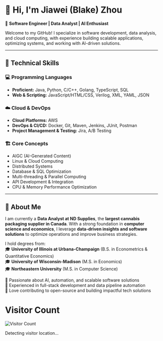 # 👋 Hi, I'm Jiawei (Blake) Zhou  

🚀 **Software Engineer | Data Analyst | AI Enthusiast**  

Welcome to my GitHub! I specialize in software development, data analysis, and cloud computing, with experience building scalable applications, optimizing systems, and working with AI-driven solutions.  

---

## 🔧 Technical Skills  

### 💻 Programming Languages  
- **Proficient:** Java, Python, C/C++, Golang, TypeScript, SQL  
- **Web & Scripting:** JavaScript/HTML/CSS, Verilog, XML, YAML, JSON  

### ☁️ Cloud & DevOps  
- **Cloud Platforms:** AWS  
- **DevOps & CI/CD:** Docker, Git, Maven, Jenkins, JUnit, Postman  
- **Project Management & Testing:** Jira, A/B Testing  

### 🏗️ Core Concepts  
- AIGC (AI-Generated Content)  
- Linux & Cloud Computing  
- Distributed Systems  
- Database & SQL Optimization  
- Multi-threading & Parallel Computing  
- API Development & Integration  
- CPU & Memory Performance Optimization  

---

## 📌 About Me  

I am currently a **Data Analyst at ND Supplies**, the **largest cannabis packaging supplier in Canada**. With a strong foundation in **computer science and economics**, I leverage **data-driven insights and software solutions** to optimize operations and improve business strategies.  

I hold degrees from:  
🎓 **University of Illinois at Urbana-Champaign** (B.S. in Econometrics & Quantitative Economics)  
🎓 **University of Wisconsin-Madison** (M.S. in Economics)  
🎓 **Northeastern University** (M.S. in Computer Science)  

🔹 Passionate about AI, automation, and scalable software solutions  
🔹 Experienced in full-stack development and data pipeline automation  
🔹 Love contributing to open-source and building impactful tech solutions  

# Visitor Count

![Visitor Count](https://komarev.com/ghpvc/?username=YourGitHubUsername&color=blue)

<script>
fetch("https://ipapi.co/json/")
  .then(response => response.json())
  .then(data => {
    document.getElementById("visitor-info").innerHTML =
      `🌍 Location: ${data.city}, ${data.country_name} <br> 🖥️ IP: ${data.ip}`;
  });
</script>

<p id="visitor-info">Detecting visitor location...</p>

